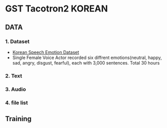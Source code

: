 # GST Tacotron2 KOREAN

## DATA
### 1. Dataset 
  * [Korean Speech Emotion Dataset](http://aicompanion.or.kr/kor/main/)
  * Single Female Voice Actor recorded six diffrent emotions(neutral, happy, sad, angry, disgust, fearful), each with 3,000 sentences. Total 30 hours

### 2. Text

### 3. Audio

### 4. file list

## Training
